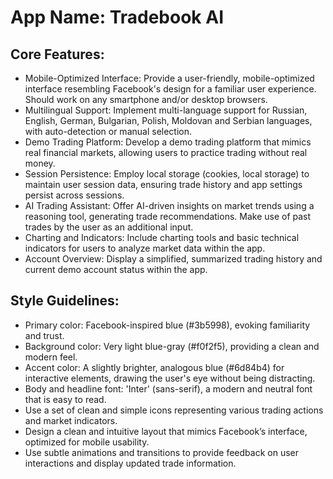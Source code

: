 # **App Name**: Tradebook AI

## Core Features:

- Mobile-Optimized Interface: Provide a user-friendly, mobile-optimized interface resembling Facebook's design for a familiar user experience. Should work on any smartphone and/or desktop browsers.
- Multilingual Support: Implement multi-language support for Russian, English, German, Bulgarian, Polish, Moldovan and Serbian languages, with auto-detection or manual selection.
- Demo Trading Platform: Develop a demo trading platform that mimics real financial markets, allowing users to practice trading without real money.
- Session Persistence: Employ local storage (cookies, local storage) to maintain user session data, ensuring trade history and app settings persist across sessions.
- AI Trading Assistant: Offer AI-driven insights on market trends using a reasoning tool, generating trade recommendations. Make use of past trades by the user as an additional input.
- Charting and Indicators: Include charting tools and basic technical indicators for users to analyze market data within the app.
- Account Overview: Display a simplified, summarized trading history and current demo account status within the app.

## Style Guidelines:

- Primary color: Facebook-inspired blue (#3b5998), evoking familiarity and trust.
- Background color: Very light blue-gray (#f0f2f5), providing a clean and modern feel.
- Accent color: A slightly brighter, analogous blue (#6d84b4) for interactive elements, drawing the user's eye without being distracting.
- Body and headline font: 'Inter' (sans-serif), a modern and neutral font that is easy to read.
- Use a set of clean and simple icons representing various trading actions and market indicators.
- Design a clean and intuitive layout that mimics Facebook’s interface, optimized for mobile usability.
- Use subtle animations and transitions to provide feedback on user interactions and display updated trade information.